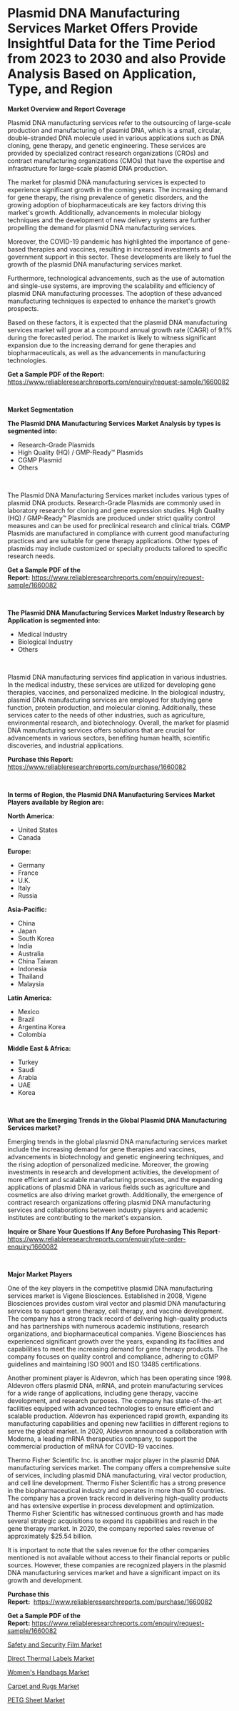 <p><h1>Plasmid DNA Manufacturing Services Market Offers Provide Insightful Data for the Time Period from 2023 to 2030 and also Provide Analysis Based on Application, Type, and Region</h1></p><p><strong>Market Overview and Report Coverage</strong></p>
<p><p>Plasmid DNA manufacturing services refer to the outsourcing of large-scale production and manufacturing of plasmid DNA, which is a small, circular, double-stranded DNA molecule used in various applications such as DNA cloning, gene therapy, and genetic engineering. These services are provided by specialized contract research organizations (CROs) and contract manufacturing organizations (CMOs) that have the expertise and infrastructure for large-scale plasmid DNA production.</p><p>The market for plasmid DNA manufacturing services is expected to experience significant growth in the coming years. The increasing demand for gene therapy, the rising prevalence of genetic disorders, and the growing adoption of biopharmaceuticals are key factors driving this market's growth. Additionally, advancements in molecular biology techniques and the development of new delivery systems are further propelling the demand for plasmid DNA manufacturing services.</p><p>Moreover, the COVID-19 pandemic has highlighted the importance of gene-based therapies and vaccines, resulting in increased investments and government support in this sector. These developments are likely to fuel the growth of the plasmid DNA manufacturing services market.</p><p>Furthermore, technological advancements, such as the use of automation and single-use systems, are improving the scalability and efficiency of plasmid DNA manufacturing processes. The adoption of these advanced manufacturing techniques is expected to enhance the market's growth prospects.</p><p>Based on these factors, it is expected that the plasmid DNA manufacturing services market will grow at a compound annual growth rate (CAGR) of 9.1% during the forecasted period. The market is likely to witness significant expansion due to the increasing demand for gene therapies and biopharmaceuticals, as well as the advancements in manufacturing technologies.</p></p>
<p><strong>Get a Sample PDF of the Report:</strong> <a href="https://www.reliableresearchreports.com/enquiry/request-sample/1660082">https://www.reliableresearchreports.com/enquiry/request-sample/1660082</a></p>
<p>&nbsp;</p>
<p><strong>Market Segmentation</strong></p>
<p><strong>The Plasmid DNA Manufacturing Services Market Analysis by types is segmented into:</strong></p>
<p><ul><li>Research-Grade Plasmids</li><li>High Quality (HQ) / GMP-Ready™ Plasmids</li><li>CGMP Plasmid</li><li>Others</li></ul></p>
<p>&nbsp;</p>
<p><p>The Plasmid DNA Manufacturing Services market includes various types of plasmid DNA products. Research-Grade Plasmids are commonly used in laboratory research for cloning and gene expression studies. High Quality (HQ) / GMP-Ready™ Plasmids are produced under strict quality control measures and can be used for preclinical research and clinical trials. CGMP Plasmids are manufactured in compliance with current good manufacturing practices and are suitable for gene therapy applications. Other types of plasmids may include customized or specialty products tailored to specific research needs.</p></p>
<p><strong>Get a Sample PDF of the Report:</strong>&nbsp;<a href="https://www.reliableresearchreports.com/enquiry/request-sample/1660082">https://www.reliableresearchreports.com/enquiry/request-sample/1660082</a></p>
<p>&nbsp;</p>
<p><strong>The Plasmid DNA Manufacturing Services Market Industry Research by Application is segmented into:</strong></p>
<p><ul><li>Medical Industry</li><li>Biological Industry</li><li>Others</li></ul></p>
<p>&nbsp;</p>
<p><p>Plasmid DNA manufacturing services find application in various industries. In the medical industry, these services are utilized for developing gene therapies, vaccines, and personalized medicine. In the biological industry, plasmid DNA manufacturing services are employed for studying gene function, protein production, and molecular cloning. Additionally, these services cater to the needs of other industries, such as agriculture, environmental research, and biotechnology. Overall, the market for plasmid DNA manufacturing services offers solutions that are crucial for advancements in various sectors, benefiting human health, scientific discoveries, and industrial applications.</p></p>
<p><strong>Purchase this Report:</strong>&nbsp; <a href="https://www.reliableresearchreports.com/purchase/1660082">https://www.reliableresearchreports.com/purchase/1660082</a></p>
<p>&nbsp;</p>
<p><strong>In terms of Region, the Plasmid DNA Manufacturing Services Market Players available by Region are:</strong></p>
<p>
    <p> <strong> North America: </strong>
        <ul>
            <li>United States</li>
            <li>Canada</li>
        </ul>
        </p> 
    <p> <strong> Europe: </strong>
        <ul>
            <li>Germany</li>
            <li>France</li>
            <li>U.K.</li>
            <li>Italy</li>
            <li>Russia</li>
        </ul>
        </p> 
    <p> <strong> Asia-Pacific: </strong>
        <ul>
            <li>China</li>
            <li>Japan</li>
            <li>South Korea</li>
            <li>India</li>
            <li>Australia</li>
            <li>China Taiwan</li>
            <li>Indonesia</li>
            <li>Thailand</li>
            <li>Malaysia</li>
        </ul>
        </p> 
    <p> <strong> Latin America: </strong>
        <ul>
            <li>Mexico</li>
            <li>Brazil</li>
            <li>Argentina Korea</li>
            <li>Colombia</li>
        </ul>
        </p> 
    <p> <strong> Middle East & Africa: </strong>
        <ul>
            <li>Turkey</li>
            <li>Saudi</li>
            <li>Arabia</li>
            <li>UAE</li>
            <li>Korea</li>
        </ul>
    </p>
    </p>
<p>&nbsp;</p>
<p><strong>What are the Emerging Trends in the Global Plasmid DNA Manufacturing Services market?</strong></p>
<p><p>Emerging trends in the global plasmid DNA manufacturing services market include the increasing demand for gene therapies and vaccines, advancements in biotechnology and genetic engineering techniques, and the rising adoption of personalized medicine. Moreover, the growing investments in research and development activities, the development of more efficient and scalable manufacturing processes, and the expanding applications of plasmid DNA in various fields such as agriculture and cosmetics are also driving market growth. Additionally, the emergence of contract research organizations offering plasmid DNA manufacturing services and collaborations between industry players and academic institutes are contributing to the market's expansion.</p></p>
<p><strong>Inquire or Share Your Questions If Any Before Purchasing This Report</strong>- <a href="https://www.reliableresearchreports.com/enquiry/pre-order-enquiry/1660082">https://www.reliableresearchreports.com/enquiry/pre-order-enquiry/1660082</a></p>
<p>&nbsp;</p>
<p><strong>Major Market Players</strong></p>
<p><p>One of the key players in the competitive plasmid DNA manufacturing services market is Vigene Biosciences. Established in 2008, Vigene Biosciences provides custom viral vector and plasmid DNA manufacturing services to support gene therapy, cell therapy, and vaccine development. The company has a strong track record of delivering high-quality products and has partnerships with numerous academic institutions, research organizations, and biopharmaceutical companies. Vigene Biosciences has experienced significant growth over the years, expanding its facilities and capabilities to meet the increasing demand for gene therapy products. The company focuses on quality control and compliance, adhering to cGMP guidelines and maintaining ISO 9001 and ISO 13485 certifications. </p><p>Another prominent player is Aldevron, which has been operating since 1998. Aldevron offers plasmid DNA, mRNA, and protein manufacturing services for a wide range of applications, including gene therapy, vaccine development, and research purposes. The company has state-of-the-art facilities equipped with advanced technologies to ensure efficient and scalable production. Aldevron has experienced rapid growth, expanding its manufacturing capabilities and opening new facilities in different regions to serve the global market. In 2020, Aldevron announced a collaboration with Moderna, a leading mRNA therapeutics company, to support the commercial production of mRNA for COVID-19 vaccines.</p><p>Thermo Fisher Scientific Inc. is another major player in the plasmid DNA manufacturing services market. The company offers a comprehensive suite of services, including plasmid DNA manufacturing, viral vector production, and cell line development. Thermo Fisher Scientific has a strong presence in the biopharmaceutical industry and operates in more than 50 countries. The company has a proven track record in delivering high-quality products and has extensive expertise in process development and optimization. Thermo Fisher Scientific has witnessed continuous growth and has made several strategic acquisitions to expand its capabilities and reach in the gene therapy market. In 2020, the company reported sales revenue of approximately $25.54 billion.</p><p>It is important to note that the sales revenue for the other companies mentioned is not available without access to their financial reports or public sources. However, these companies are recognized players in the plasmid DNA manufacturing services market and have a significant impact on its growth and development.</p></p>
<p><strong>Purchase this Report:</strong>&nbsp;&nbsp;<a href="https://www.reliableresearchreports.com/purchase/1660082">https://www.reliableresearchreports.com/purchase/1660082</a></p>
<p></p>
<p><strong>Get a Sample PDF of the Report:</strong>&nbsp;<a href="https://www.reliableresearchreports.com/enquiry/request-sample/1660082">https://www.reliableresearchreports.com/enquiry/request-sample/1660082</a></p>
<p><p><a href="https://medium.com/@react.shoe.mask/safety-and-security-film-market-analysis-its-cagr-market-segmentation-and-global-industry-be7bc238c068">Safety and Security Film Market</a></p><p><a href="https://www.linkedin.com/pulse/direct-thermal-labels-market-size-share-global-analysis-gmide/">Direct Thermal Labels Market</a></p><p><a href="https://www.linkedin.com/pulse/decoding-womens-handbags-market-deep-dive-latest-trends-segmentation-twzhe/">Women's Handbags Market</a></p><p><a href="https://www.linkedin.com/pulse/decoding-carpet-rugs-market-deep-dive-latest-trends-segmentation-ouvle/">Carpet and Rugs Market</a></p><p><a href="https://medium.com/@suryayadavrp23/petg-sheet-market-comprehensive-assessment-by-type-application-and-geography-ca079bfa739d">PETG Sheet Market</a></p></p>